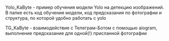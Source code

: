 Yolo_KaByte - пример обучения модели Yolo на детекцию изображений. В папке есть код обучения модели, код предсказания по фотографии и структура, по которой удобно работать с yolo

TG_KaByte - взаимодействие с Телеграм-Ботом с помощью aiogram, выполнение предсказание для одной(!) присланной фотографии
